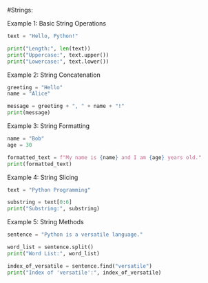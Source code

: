 #Strings:<br /> 

Example 1: Basic String Operations

```python
text = "Hello, Python!"

print("Length:", len(text))
print("Uppercase:", text.upper())
print("Lowercase:", text.lower())
```
Example 2: String Concatenation

```python
greeting = "Hello"
name = "Alice"

message = greeting + ", " + name + "!"
print(message)
```
Example 3: String Formatting

```python
name = "Bob"
age = 30

formatted_text = f"My name is {name} and I am {age} years old."
print(formatted_text)
```
Example 4: String Slicing

```python
text = "Python Programming"

substring = text[0:6]
print("Substring:", substring)
```
Example 5: String Methods

```python
sentence = "Python is a versatile language."

word_list = sentence.split()
print("Word List:", word_list)

index_of_versatile = sentence.find("versatile")
print("Index of 'versatile':", index_of_versatile)
```

